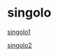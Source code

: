 # singolo
[singolo1](https://natalyabolshakova.github.io/singolo/singolo1.html)

[singolo2](https://natalyabolshakova.github.io/singolo/singolo2.html)
